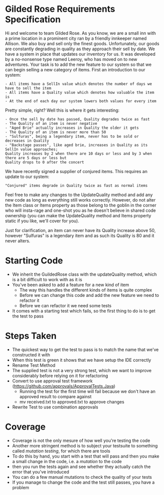 # Gilded Rose Requirements Specification

Hi and welcome to team Gilded Rose. As you know, we are a small inn with a prime location in a
prominent city ran by a friendly innkeeper named Allison. We also buy and sell only the finest goods.
Unfortunately, our goods are constantly degrading in quality as they approach their sell by date. We
have a system in place that updates our inventory for us. It was developed by a no-nonsense type named
Leeroy, who has moved on to new adventures. Your task is to add the new feature to our system so that
we can begin selling a new category of items. First an introduction to our system:

	- All items have a SellIn value which denotes the number of days we have to sell the item
	- All items have a Quality value which denotes how valuable the item is
	- At the end of each day our system lowers both values for every item

Pretty simple, right? Well this is where it gets interesting:

	- Once the sell by date has passed, Quality degrades twice as fast
	- The Quality of an item is never negative
	- "Aged Brie" actually increases in Quality the older it gets
	- The Quality of an item is never more than 50
	- "Sulfuras", being a legendary item, never has to be sold or decreases in Quality
	- "Backstage passes", like aged brie, increases in Quality as its SellIn value approaches;
	Quality increases by 2 when there are 10 days or less and by 3 when there are 5 days or less but
	Quality drops to 0 after the concert

We have recently signed a supplier of conjured items. This requires an update to our system:

	"Conjured" items degrade in Quality twice as fast as normal items

Feel free to make any changes to the UpdateQuality method and add any new code as long as everything
still works correctly. However, do not alter the Item class or Items property as those belong to the
goblin in the corner who will insta-rage and one-shot you as he doesn't believe in shared code
ownership (you can make the UpdateQuality method and Items property static if you like, we'll cover
for you).

Just for clarification, an item can never have its Quality increase above 50, however "Sulfuras" is a
legendary item and as such its Quality is 80 and it never alters.

# Starting Code
- We inherit the GuildedRose class with the updateQuality method, which is a bit difficult to work with as it is
- You've been asked to add a feature for a new kind of item 
  - The way this handles the different kinds of items is quite complex 
  - Before we can change this code and add the new feature we need to refactor it 
  - Before we can refactor it we need some tests
- It comes with a starting test which fails, so the first thing to do is to get the test to pass

# Steps Taken
- The quickest way to get the test to pass is to match the name that we've constructed it with
- When this test is green it shows that we have setup the IDE correctly 
- Rename Test Method
- The supplied test is not a very strong test, which we want to improve considerably before relying on it for refactoring 
- Convert to use approval test framework  (https://github.com/approvals/ApprovalTests.Java)
  - Running the test for the first time will fail because we don't have an approved result to compare against
  - mv received.txt to approved.txt to approve changes
- Rewrite Test to use combination approvals 

# Coverage
- Coverage is not the only mesure of how well you're testing the code
- Another more stringent method is to subject your testsuite to something called _mutation testing_, for which there are tools 
- To do this by hand, you start with a test that will pass and then you make a small change in the code, i.e. a _mutation_ to the code
- then you run the tests again and see whether they actually catch the error that you've introduced 
- You can do a few manual mutations to check the quality of your tests
- If you manage to change the code and the test still passes, you have a problem 